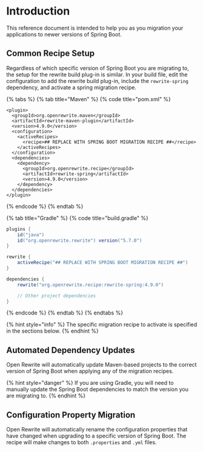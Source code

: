 # Introduction

This reference document is intended to help you as you migration your applications to newer versions of Spring Boot. 

## Common Recipe Setup

Regardless of which specific version of Spring Boot you are migrating to, the setup for the rewrite build plug-in is similar.  In your build file, edit the configuration to add the rewrite build plug-in, include the `rewrite-spring` dependency, and activate a spring migration recipe.

{% tabs %}
{% tab title="Maven" %}
{% code title="pom.xml" %}
```markup
<plugin>
  <groupId>org.openrewrite.maven</groupId>
  <artifactId>rewrite-maven-plugin</artifactId>
  <version>4.9.0</version>
  <configuration>
    <activeRecipes>
      <recipe>## REPLACE WITH SPRING BOOT MIGRATION RECIPE ##</recipe>
    </activeRecipes>
  </configuration>
  <dependencies>
    <dependency>
      <groupId>org.openrewrite.recipe</groupId>
      <artifactId>rewrite-spring</artifactId>
      <version>4.9.0</version>
    </dependency>
  </dependencies>
</plugin>
```
{% endcode %}
{% endtab %}

{% tab title="Gradle" %}
{% code title="build.gradle" %}
```groovy
plugins {
    id("java")
    id("org.openrewrite.rewrite") version("5.7.0")
}

rewrite {
    activeRecipe("## REPLACE WITH SPRING BOOT MIGRATION RECIPE ##")
}

dependencies {
    rewrite("org.openrewrite.recipe:rewrite-spring:4.9.0")

    // Other project dependencies
}
```
{% endcode %}
{% endtab %}
{% endtabs %}

{% hint style="info" %}
The specific migration recipe to activate is specified in the sections below.
{% endhint %}

## Automated Dependency Updates

Open Rewrite will automatically update Maven-based projects to the correct version of Spring Boot when applying any of the migration recipes.

{% hint style="danger" %}
If you are using Gradle, you will need to manually update the Spring Boot dependencies to match the version you are migrating to.
{% endhint %}

## Configuration Property Migration

Open Rewrite will automatically rename the configuration properties that have changed when upgrading to a specific version of Spring Boot. The recipe will make changes to both `.properties` and `.yml` files.  


